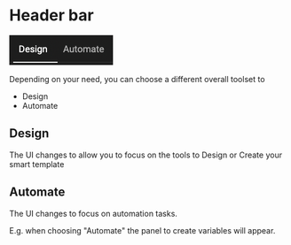 # Header bar

![appscreen](headerbar.png)

Depending on your need, you can choose a different overall toolset to

- Design
- Automate

## Design

The UI changes to allow you to focus on the tools to Design or Create your smart template

## Automate

The UI changes to focus on automation tasks.

E.g. when choosing "Automate" the panel to create variables will appear.
